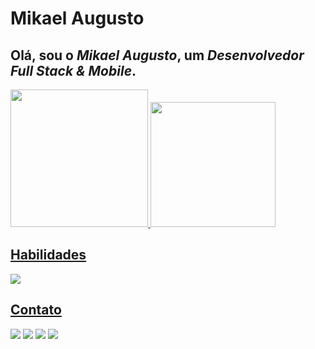 <h1>Mikael Augusto</h1>
<h2>Olá, sou o <i>Mikael Augusto</i>, um <i>Desenvolvedor Full Stack & Mobile</i>.</h2>
<div>
  <a href="https://github.com/seu-usuário-aqui">
  <img height="220em" src="https://github-readme-stats.vercel.app/api/top-langs/?username=MikaelAugustoDev&show_icons=true&theme=tokyonight&layout=compact&locale=pt-br&langs_count=10"/>
  <img height="200em" src="https://github-readme-stats.vercel.app/api?username=MikaelAugustoDev&hide=prs,issues&show_icons=true&theme=tokyonight&rank_icon=github&locale=pt-br&line_height=30"/>
</div>
 
<h2>Habilidades</h2>

<img src="https://skillicons.dev/icons?i=react,nextjs,materialui,redux,angular,typescript,javascript,tailwind,styledcomponents,sass,css,html,vite,git,github,nodejs,express,sequelize,prisma,mysql,postgresql,mongodb,jest" />
 
<h2>Contato</h2>
  
<div>
  <a href = "mailto:mikaelaugustodev@gmail.com"><img src="https://img.shields.io/badge/Gmail-D14836?style=for-the-badge&logo=gmail&logoColor=white" target="_blank"></a>
  <a href="https://www.linkedin.com/in/mikaelaugustodev/" target="_blank"><img src="https://img.shields.io/badge/-LinkedIn-%230077B5?style=for-the-badge&logo=linkedin&logoColor=white" target="_blank"></a>   
  <a href="https://wa.me/5535998565922" target="_blank"><img src="https://img.shields.io/badge/WhatsApp-25D366?style=for-the-badge&logo=whatsapp&logoColor=white"></a>
  <a href="https://www.instagram.com/mikael_developer/" target="_blank"><img src="https://img.shields.io/badge/-Instagram-%23E4405F?style=for-the-badge&logo=instagram&logoColor=white" target="_blank"></a>
</div>
